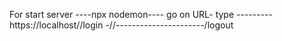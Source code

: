 For start server ----npx nodemon----
go on URL- type ---------https://localhost//login
                -//----------------------/logout
                
